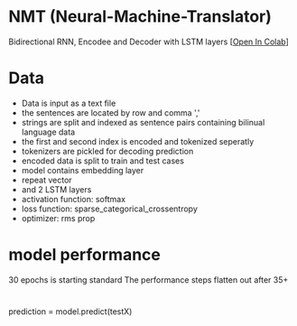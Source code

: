 # NMT (Neural-Machine-Translator)
 Bidirectional RNN, Encodee and Decoder with LSTM layers
[[Open In Colab](https://colab.research.google.com/drive/1oqMOTk5nTdKef4BuL_3AWoGOwwURUojV#scrollTo=MxD2HI5I1rdc)]

# Data

- Data is input as a text file
- the sentences are located by row and comma ',' 
- strings are split and indexed as sentence pairs containing bilinual language data
- the first and second index is encoded and tokenized seperatly
- tokenizers are pickled for decoding prediction 
- encoded data is split to train and test cases
- model contains embedding layer
- repeat vector
- and 2 LSTM layers
- activation function: softmax
- loss function: sparse_categorical_crossentropy
- optimizer: rms prop

# model performance
30 epochs is starting standard
The performance steps flatten out after 35+
#
prediction = model.predict(testX)
